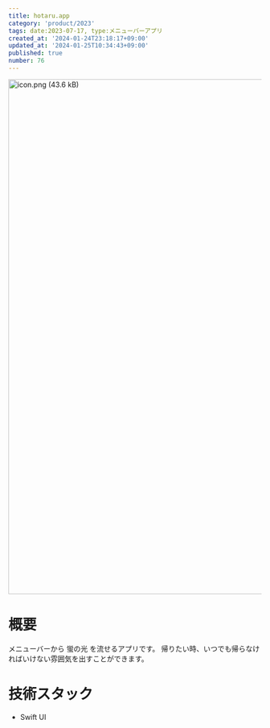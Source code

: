 ```yaml
---
title: hotaru.app
category: 'product/2023'
tags: date:2023-07-17, type:メニューバーアプリ
created_at: '2024-01-24T23:18:17+09:00'
updated_at: '2024-01-25T10:34:43+09:00'
published: true
number: 76
---
```


<img width="1024" alt="icon.png (43.6 kB)" src="/images/articles/76/d636ebc2-676c-4a32-a15f-1d01852dfec7.webp">


# 概要
メニューバーから 蛍の光 を流せるアプリです。
帰りたい時、いつでも帰らなければいけない雰囲気を出すことができます。

# 技術スタック
- Swift UI

